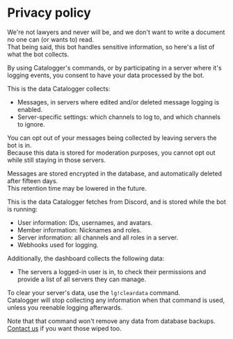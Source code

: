# Privacy policy

We're not lawyers and never will be, and we don't want to write a document no one can (or wants to) read.  
That being said, this bot handles sensitive information, so here's a list of what the bot collects.

By using Catalogger's commands, or by participating in a server where it's logging events,
you consent to have your data processed by the bot.

This is the data Catalogger collects:

- Messages, in servers where edited and/or deleted message logging is enabled.
- Server-specific settings: which channels to log to, and which channels to ignore.

You can opt out of your messages being collected by leaving servers the bot is in.  
Because this data is stored for moderation purposes, you cannot opt out while still staying in those servers.

Messages are stored encrypted in the database, and automatically deleted after fifteen days.  
This retention time may be lowered in the future.

This is the data Catalogger fetches from Discord, and is stored while the bot is running:

- User information: IDs, usernames, and avatars.
- Member information: Nicknames and roles.
- Server information: all channels and all roles in a server.
- Webhooks used for logging.

Additionally, the dashboard collects the following data:

- The servers a logged-in user is in, to check their permissions and provide a list of all servers they can manage.

To clear your server's data, use the `lg!cleardata` command.  
Catalogger will stop collecting any information when that command is used, unless you reenable logging afterwards.

Note that that command won't remove any data from database backups. [Contact us](/contact) if you want those wiped too.